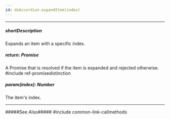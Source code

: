 ```yaml
---
id: dxAccordion.expandItem(index)
---
```

---
##### shortDescription
Expands an item with a specific index.

##### return: Promise<void>
A Promise that is resolved if the item is expanded and rejected otherwise.
#include ref-promisedistinction

##### param(index): Number
The item's index.

---
#####See Also#####
#include common-link-callmethods